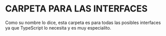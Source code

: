 # CARPETA PARA LAS INTERFACES


Como su nombre lo dice, esta carpeta es para todas las posibles interfaces ya que TypeScript lo necesita y es muy especialito.